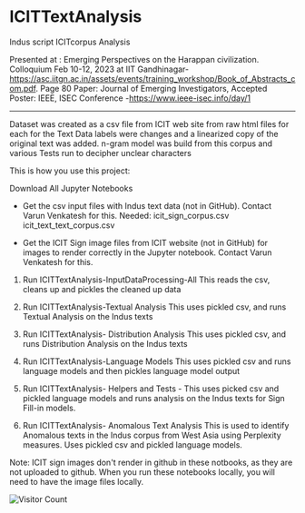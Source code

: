 # ICITTextAnalysis
Indus script ICITcorpus Analysis

Presented at : Emerging Perspectives on the Harappan civilization. Colloquium Feb 10-12, 2023 at IIT Gandhinagar- https://asc.iitgn.ac.in/assets/events/training_workshop/Book_of_Abstracts_com.pdf. Page 80
Paper: Journal of Emerging Investigators, Accepted
Poster: IEEE, ISEC Conference -https://www.ieee-isec.info/day/1

-------------------------------------------------------------------------------
Dataset was created as a csv file from ICIT web site from raw html files for each for the Text Data labels were changes and a linearized copy of the original text was added. n-gram model was build from this corpus and various Tests run to decipher unclear characters
 
 This is how you use this project:
 
 Download All Jupyter Notebooks
 - Get the csv input files with Indus text data (not in GitHub). Contact Varun Venkatesh for this.
 Needed:
   icit_sign_corpus.csv
   icit_text_text_corpus.csv
 
 - Get the ICIT Sign image files from ICIT website (not in GitHub) for images to render correctly in the Jupyter notebook. Contact Varun Venkatesh for this.
 
 1) Run ICITTextAnalysis-InputDataProcessing-All
 This reads the csv, cleans up and pickles the cleaned up data
 
 2) Run ICITTextAnalysis-Textual Analysis
  This uses pickled csv, and runs Textual Analysis on the Indus texts
  
 3) Run ICITTextAnalysis- Distribution Analysis
 This uses pickled csv, and runs Distribution Analysis on the Indus texts
 
 4) Run ICITTextAnalysis-Language Models
 This uses pickled csv and runs language models and then pickles language model output
 
 5) Run ICITTextAnalysis- Helpers and Tests -
 This uses picked csv and pickled language models and runs analysis on the Indus texts for Sign Fill-in models.
 
 6) Run ICITTextAnalysis- Anomalous Text Analysis
 This is used to identify Anomalous texts in the Indus corpus from West Asia using Perplexity measures. Uses pickled csv and pickled language models.
 
 Note: ICIT sign images don't render in github in these notbooks, as they are not uploaded to github. When you run these notebooks locally, you will need to have the image files locally.
 
 ![Visitor Count](https://profile-counter.glitch.me/varundataquest/count.svg)
